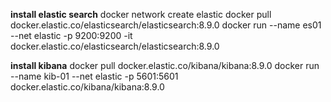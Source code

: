
**install elastic search**
docker network create elastic
docker pull docker.elastic.co/elasticsearch/elasticsearch:8.9.0
docker run --name es01 --net elastic -p 9200:9200 -it docker.elastic.co/elasticsearch/elasticsearch:8.9.0


**install kibana**
docker pull docker.elastic.co/kibana/kibana:8.9.0
docker run --name kib-01 --net elastic -p 5601:5601 docker.elastic.co/kibana/kibana:8.9.0